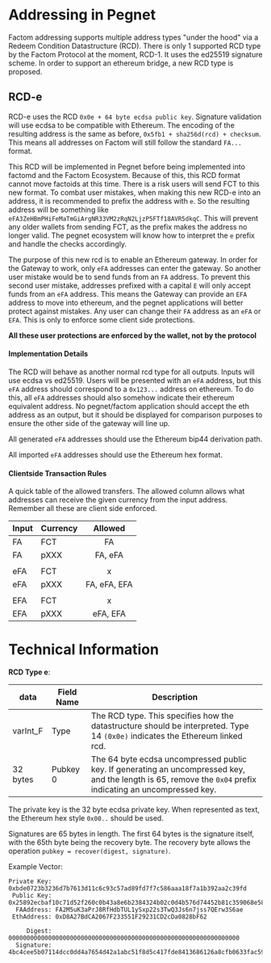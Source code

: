 # Addressing in Pegnet

Factom addressing supports multiple address types "under the hood" via a Redeem Condition Datastructure (RCD). There is only 1 supported RCD type by the Factom Protocol at the moment, RCD-1. It uses the ed25519 signature scheme. In order to support an ethereum bridge, a new RCD type is proposed.

## RCD-e

RCD-e uses the RCD `0x0e + 64 byte ecdsa public key`. Signature validation will use ecdsa to be compatible with Ethereum. The encoding of the resulting address is the same as before, `0x5fb1 + sha256d(rcd) + checksum`. This means all addresses on Factom will still follow the standard `FA...` format.

This RCD will be implemented in Pegnet before being implemented into factomd and the Factom Ecosystem. Because of this, this RCD format cannot move factoids at this time. There is a risk users will send FCT to this new format. To combat user mistakes, when making this new RCD-e into an address, it is recommended to prefix the address with `e`. So the resulting address will be something like `eFA3ZeHBmPHiFeMaTmGiArgNR33VM2zRqN2LjzP5FTf18AVR5dkqC`. This will prevent any older wallets from sending FCT, as the prefix makes the address no longer valid. The pegnet ecosystem will know how to interpret the `e` prefix and handle the checks accordingly.

The purpose of this new rcd is to enable an Ethereum gateway. In order for the Gateway to work, only `eFA` addresses can enter the gateway. So another user mistake would be to send funds from an `FA` address. To prevent this second user mistake, addresses prefixed with a capital `E` will only accept funds from an `eFA` address. This means the Gateway can provide an `EFA` address to move into ethereum, and the pegnet applications will better protect against mistakes. Any user can change their `FA` address as an `eFA` or `EFA`. This is only to enforce some client side protections.

**All these user protections are enforced by the wallet, not by the protocol**


#### Implementation Details

The RCD will behave as another normal rcd type for all outputs. Inputs will use ecdsa vs ed25519. Users will be presented with an `eFA` address, but this `eFA` address should correspond to a `0x123...` address on ethereum. To do this, all `eFA` addresses should also somehow indicate their ethereum equivalent address. No pegnet/factom application should accept the eth address as an output, but it should be displayed for comparison purposes to ensure the other side of the gateway will line up.

All generated `eFA` addresses should use the Ethereum bip44 derivation path.

All imported `eFA` addresses should use the Ethereum hex format.

#### Clientside Transaction Rules

A quick table of the allowed transfers. The allowed column allows what addresses can receive the given currency from the input address. Remember all these are client side enforced.

| Input | Currency |    Allowed   |
|-------|----------|:------------:|
| FA    | FCT      | FA           |
| FA    | pXXX     | FA, eFA      |
|       |          |              |
| eFA   | FCT      |      x       |
| eFA   | pXXX     | FA, eFA, EFA |
|       |          |              |
| EFA   | FCT      |      x       |
| EFA   | pXXX     | eFA, EFA     |



# Technical Information

**RCD Type e**:

| data | Field Name | Description |
| ----------------- | ---------------- | --------------- |
| varInt_F | Type | The RCD type.  This specifies how the datastructure should be interpreted.  Type 14 `(0x0e)` indicates the Ethereum linked rcd.|
| 32 bytes | Pubkey 0 | The 64 byte ecdsa uncompressed public key. If generating an uncompressed key, and the length is 65, remove the `0x04` prefix indicating an uncompressed key. |

The private key is the 32 byte ecdsa private key. When represented as text, the Ethereum hex style `0x00..` should be used.

Signatures are 65 bytes in length. The first 64 bytes is the signature itself, with the 65th byte being the recovery byte. The recovery byte allows the operation `pubkey = recover(digest, signature)`.

Example Vector:
```
Private Key: 0xbde0723b3236d7b7613d11c6c93c57ad89fd7f7c586aaa18f7a1b392aa2c39fd
 Public Key: 0x25892ecbaf10c71d52f260c0b43a8e6b2384324b02c0d4b576d74452b81c359068e584b8831287a1a21b21fd2ac0c0e326cfcdaff27df14261a78bee0e0177d4
  FAAddress: FA2M5uK3aPrJ8RfHdbTUL1ySxp22s3TwQ3Js6n7jss7QErw3S6ae
 EthAddress: 0xD8A27BdCA2067F233551F29231CD2cDa0828bF62

     Digest: 0000000000000000000000000000000000000000000000000000000000000000
  Signature: 4bc4cee5b07114dcc0dd4a7654d42a1abc51f8d5c417fde8413686126a8cfb0633fac598664c46ec88be878f8fe9c3245e8385e00be107f021a937ab73d09d7a00
```